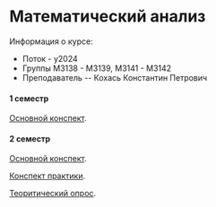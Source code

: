 # Математический анализ

Информация о курсе:

* Поток - y2024
* Группы М3138 - М3139, M3141 - M3142
* Преподаватель -- Кохась Константин Петрович

#### 1 семестр

[Основной конспект](./Calculus-1.pdf).

#### 2 семестр

[Основной конспект](./Calculus-2.pdf).

[Конспект практики](./CalculusPractice-2.pdf).

[Теоритический опрос](./theoretical-survey.pdf).


